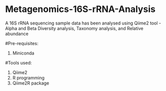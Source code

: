 # Metagenomics-16S-rRNA-Analysis
A 16S rRNA sequencing sample data has been analysed using Qiime2 tool - Alpha and Beta Diversity analysis, Taxonomy analysis, and Relative abundance  

#Pre-requisites: 
1. Miniconda

#Tools used:
1. Qiime2
2. R programming
3. Qiime2R package
